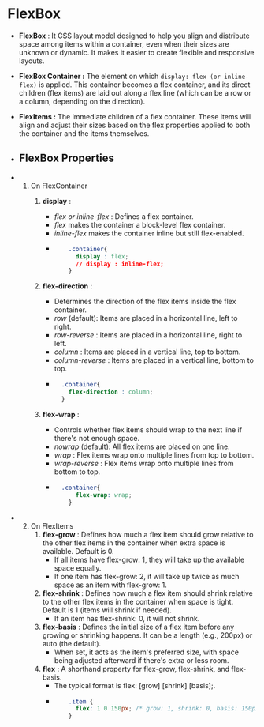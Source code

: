 # FlexBox

* **FlexBox** : It CSS layout model designed to help you align and distribute space among items within a container, even when their sizes are unknown or dynamic. It makes it easier to create flexible and responsive layouts.

* **FlexBox Container :** The element on which ```display: flex (or inline-flex)``` is applied. This container becomes a flex container, and its direct children (flex items) are laid out along a flex line (which can be a row or a column, depending on the direction).
* **FlexItems :** The immediate children of a flex container. These items will align and adjust their sizes based on the flex properties applied to both the container and the items themselves.

* ## FlexBox Properties
* 1. On FlexContainer
       1. **display** :
          - *flex or inline-flex* : Defines a flex container.
          - *flex* makes the container a block-level flex container.
          - *inline-flex* makes the container inline but still flex-enabled.
          - ```css
                .container{
                  display : flex;
                  // display : inline-flex;
                }
            ```
       2. **flex-direction** :
          - Determines the direction of the flex items inside the flex container.
          - *row* (default): Items are placed in a horizontal line, left to right.
          - *row-reverse* : Items are placed in a horizontal line, right to left.
          - *column* : Items are placed in a vertical line, top to bottom.
          - *column-reverse* : Items are placed in a vertical line, bottom to top.
          - ```css
              .container{
                flex-direction : column; 
              }
            ```
            
       3. **flex-wrap** :
          - Controls whether flex items should wrap to the next line if there's not enough space.
          - *nowrap* (default): All flex items are placed on one line.
          - *wrap* : Flex items wrap onto multiple lines from top to bottom.
          - *wrap-reverse* : Flex items wrap onto multiple lines from bottom to top.
          - ```css
              .container{
                  flex-wrap: wrap;
                }
            ```


* 2. On FlexItems
     1. **flex-grow** : Defines how much a flex item should grow relative to the other flex items in the container when extra space is available. Default is 0.
        - If all items have flex-grow: 1, they will take up the available space equally.
        - If one item has flex-grow: 2, it will take up twice as much space as an item with flex-grow: 1.
     2. **flex-shrink** : Defines how much a flex item should shrink relative to the other flex items in the container when space is tight. Default is 1 (items will shrink if needed).
        - If an item has flex-shrink: 0, it will not shrink.
     3. **flex-basis** : Defines the initial size of a flex item before any growing or shrinking happens. It can be a length (e.g., 200px) or auto (the default).
        - When set, it acts as the item's preferred size, with space being adjusted afterward if there's extra or less room.
     4. **flex** : A shorthand property for flex-grow, flex-shrink, and flex-basis.
        - The typical format is flex: [grow] [shrink] [basis];.  
        - ```css
              .item {
                flex: 1 0 150px; /* grow: 1, shrink: 0, basis: 150px */
              }
          ```
